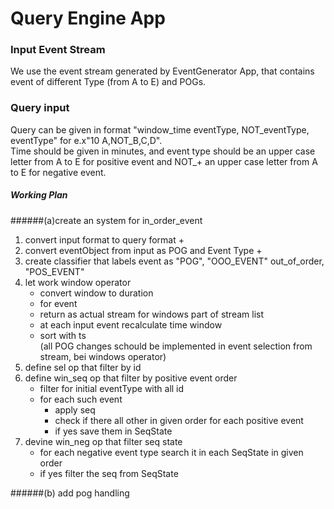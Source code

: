 # Query Engine App

### Input Event Stream
We use the event stream generated by EventGenerator App, 
that contains event of different Type (from A to E) and POGs.

### Query input
Query can be given in format "window_time eventType, 
NOT_eventType, eventType" for e.x"10 A,NOT_B,C,D".  
Time should be given in minutes, and event type should be an upper case
letter from A to E for positive event and NOT_+  an upper case
letter from A to E for negative event.

##### Working Plan
######(a)create an system for in_order_event

1. convert input format to query format   + 
2. convert eventObject from input as POG and Event Type + 
3. create classifier that labels event as "POG", "OOO_EVENT" out_of_order, "POS_EVENT"
4. let work window operator
    - convert window to duration
    - for event 
    - return as actual stream for windows part of stream list
    - at each input event recalculate time window
    - sort with ts  
(all POG changes schould be implemented in event 
selection from stream, bei windows operator)
5. define sel op that filter by id
6. define win_seq op that filter by positive event order
    - filter for initial eventType with all id
    - for each such event 
        - apply seq
        - check if there all  other in given order for each positive event
        - if yes save them in SeqState
7. devine win_neg op that filter seq state
    - for each negative event type search it in
    each SeqState in given order 
    - if yes filter the seq from SeqState
    
######(b) add pog handling